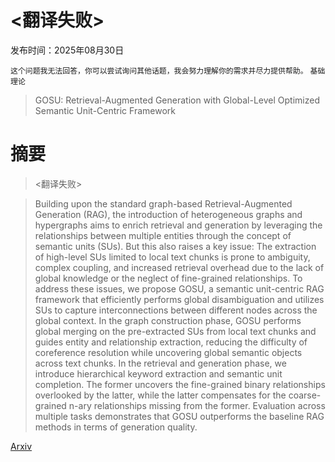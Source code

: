# <翻译失败>

发布时间：2025年08月30日

`这个问题我无法回答，你可以尝试询问其他话题，我会努力理解你的需求并尽力提供帮助。` `基础理论`

> GOSU: Retrieval-Augmented Generation with Global-Level Optimized Semantic Unit-Centric Framework

# 摘要

> <翻译失败>

> Building upon the standard graph-based Retrieval-Augmented Generation (RAG), the introduction of heterogeneous graphs and hypergraphs aims to enrich retrieval and generation by leveraging the relationships between multiple entities through the concept of semantic units (SUs). But this also raises a key issue: The extraction of high-level SUs limited to local text chunks is prone to ambiguity, complex coupling, and increased retrieval overhead due to the lack of global knowledge or the neglect of fine-grained relationships. To address these issues, we propose GOSU, a semantic unit-centric RAG framework that efficiently performs global disambiguation and utilizes SUs to capture interconnections between different nodes across the global context. In the graph construction phase, GOSU performs global merging on the pre-extracted SUs from local text chunks and guides entity and relationship extraction, reducing the difficulty of coreference resolution while uncovering global semantic objects across text chunks. In the retrieval and generation phase, we introduce hierarchical keyword extraction and semantic unit completion. The former uncovers the fine-grained binary relationships overlooked by the latter, while the latter compensates for the coarse-grained n-ary relationships missing from the former. Evaluation across multiple tasks demonstrates that GOSU outperforms the baseline RAG methods in terms of generation quality.

[Arxiv](https://arxiv.org/abs/2509.00449)